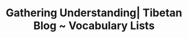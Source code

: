 ---
layout: indexpage
title: Gathering Understanding| Tibetan Blog ~ Vocabulary Lists
heading: Vocabulary Lists
archive-path: /resources/archive.html
archive-name: All Resources
category: resource
catheading: Resources
hastag: vocab
stage: stage0
tag: vocab
index: true
---